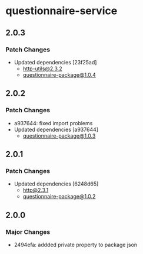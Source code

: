 # questionnaire-service

## 2.0.3

### Patch Changes

- Updated dependencies [23f25ad]
  - http-utils@2.3.2
  - questionnaire-package@1.0.4

## 2.0.2

### Patch Changes

- a937644: fixed import problems
- Updated dependencies [a937644]
  - questionnaire-package@1.0.3

## 2.0.1

### Patch Changes

- Updated dependencies [6248d65]
  - http@2.3.1
  - questionnaire-package@1.0.2

## 2.0.0

### Major Changes

- 2494efa: addded private property to package json
